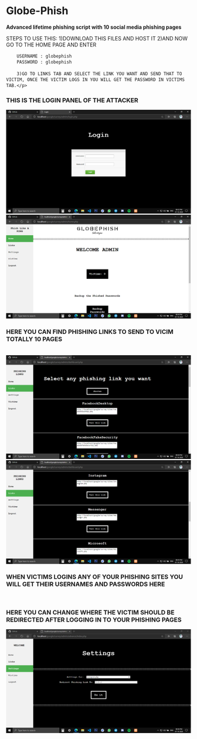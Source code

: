 # Globe-Phish
<b>Advanced lifetime phishing script  with 10 social media phishing pages</b>
<p>
STEPS TO USE THIS:
        1)DOWNLOAD THIS FILES AND HOST IT
        2)AND NOW GO TO THE HOME PAGE AND ENTER 
        
        USERNAME : globephish
        PASSWORD : globephish

        3)GO TO LINKS TAB AND SELECT THE LINK YOU WANT AND SEND THAT TO VICTIM, ONCE THE VICTIM LOGS IN YOU WILL GET THE PASSWORD IN VICTIMS TAB.</p>
<h3>THIS IS THE LOGIN PANEL OF THE ATTACKER</h3>
<img src =/img/1.png>
<br>

<img src =/img/2.png>
<h3>HERE YOU CAN FIND PHISHING LINKS  TO SEND TO VICIM TOTALLY 10 PAGES</h3>
<br>
<img src =/img/3.png>
<img src =/img/4.png>
<br>
<h3>WHEN VICTIMS LOGINS ANY OF YOUR PHISHING SITES YOU WILL GET THEIR USERNAMES AND PASSWORDS HERE </h3>
<br>
<h3>HERE YOU CAN CHANGE WHERE THE VICTIM SHOULD BE REDIRECTED AFTER LOGGING IN TO YOUR PHISHING PAGES</h3>
<img src =/img/5.png>



